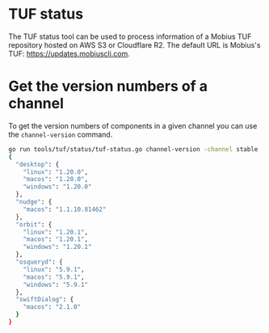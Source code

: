 # TUF status

The TUF status tool can be used to process information of a Mobius TUF repository hosted on AWS S3 or Cloudflare R2.
The default URL is Mobius's TUF: <https://updates.mobiuscli.com>.

# Get the version numbers of a channel

To get the version numbers of components in a given channel you can use the `channel-version` command.

```sh
go run tools/tuf/status/tuf-status.go channel-version -channel stable
{
  "desktop": {
    "linux": "1.20.0",
    "macos": "1.20.0",
    "windows": "1.20.0"
  },
  "nudge": {
    "macos": "1.1.10.81462"
  },
  "orbit": {
    "linux": "1.20.1",
    "macos": "1.20.1",
    "windows": "1.20.1"
  },
  "osqueryd": {
    "linux": "5.9.1",
    "macos": "5.9.1",
    "windows": "5.9.1"
  },
  "swiftDialog": {
    "macos": "2.1.0"
  }
}
```
